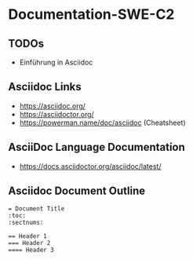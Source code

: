 # Documentation-SWE-C2


## TODOs
- Einführung in Asciidoc


## Asciidoc Links
- https://asciidoc.org/
- https://asciidoctor.org/
- https://powerman.name/doc/asciidoc (Cheatsheet)

## AsciiDoc Language Documentation
- https://docs.asciidoctor.org/asciidoc/latest/


## Asciidoc Document Outline
```
= Document Title
:toc:
:sectnums:

== Header 1
=== Header 2
==== Header 3

```